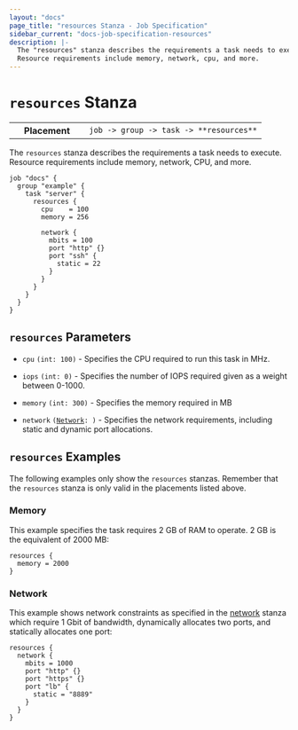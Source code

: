 ```yaml
---
layout: "docs"
page_title: "resources Stanza - Job Specification"
sidebar_current: "docs-job-specification-resources"
description: |-
  The "resources" stanza describes the requirements a task needs to execute.
  Resource requirements include memory, network, cpu, and more.
---
```


# `resources` Stanza

<table class="table table-bordered table-striped">
  <tr>
    <th width="120">Placement</th>
    <td>
      <code>job -> group -> task -> **resources**</code>
    </td>
  </tr>
</table>

The `resources` stanza describes the requirements a task needs to execute.
Resource requirements include memory, network, CPU, and more.

```hcl
job "docs" {
  group "example" {
    task "server" {
      resources {
        cpu    = 100
        memory = 256

        network {
          mbits = 100
          port "http" {}
          port "ssh" {
            static = 22
          }
        }
      }
    }
  }
}
```

## `resources` Parameters

- `cpu` `(int: 100)` - Specifies the CPU required to run this task in MHz.

- `iops` `(int: 0)` - Specifies the number of IOPS required given as a weight
  between 0-1000.

- `memory` `(int: 300)` - Specifies the memory required in MB

- `network` <code>([Network][]: <required>)</code> - Specifies the network
  requirements, including static and dynamic port allocations.

## `resources` Examples

The following examples only show the `resources` stanzas. Remember that the
`resources` stanza is only valid in the placements listed above.

### Memory

This example specifies the task requires 2 GB of RAM to operate. 2 GB is the
equivalent of 2000 MB:

```hcl
resources {
  memory = 2000
}
```

### Network

This example shows network constraints as specified in the [network][] stanza
which require 1 Gbit of bandwidth, dynamically allocates two ports, and
statically allocates one port:

```hcl
resources {
  network {
    mbits = 1000
    port "http" {}
    port "https" {}
    port "lb" {
      static = "8889"
    }
  }
}
```

[network]: /docs/job-specification/network.html "Nomad network Job Specification"
